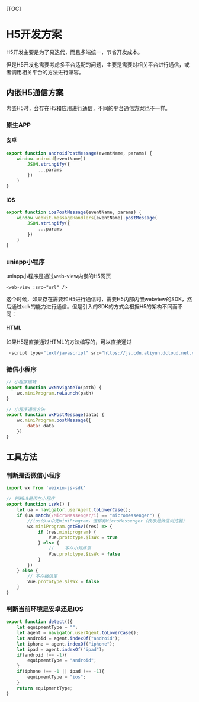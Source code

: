 [TOC]

# H5开发方案

H5开发主要是为了易迭代，而且多端统一，节省开发成本。

但是H5开发也需要考虑多平台适配的问题，主要是需要对相关平台进行通信，或者调用相关平台的方法进行兼容。

## 内嵌H5通信方案

内嵌H5时，会存在H5和应用进行通信，不同的平台通信方案也不一样。

### 原生APP

#### 安卓

```js
export function androidPostMessage(eventName, params) {
    window.android[eventName](
        JSON.stringify({
            ...params
        })
    )
}
```

#### IOS

```js
export function iosPostMessage(eventName, params) {
    window.webkit.messageHandlers[eventName].postMessage(
        JSON.stringify({
            ...params
        })
    )
}
```

### uniapp小程序

uniapp小程序是通过web-view内嵌的H5网页

```vue
<web-view :src="url" />
```

这个时候，如果存在需要和H5进行通信时，需要H5内部内嵌webview的SDK，然后通过sdk的能力进行通信。但是引入的SDK的方式会根据H5的架构不同而不同：

#### HTML

如果H5是直接通过HTML的方法编写的，可以直接通过

```js
 <script type="text/javascript" src="https://js.cdn.aliyun.dcloud.net.cn/dev/uni-app/uni.webview.1.5.2.js"></script>
```



### 微信小程序

```js
// 小程序跳转
export function wxNavigateTo(path) {
    wx.miniProgram.reLaunch(path)
}

// 小程序通信方法
export function wxPostMessage(data) {
    wx.miniProgram.postMessage({
        data: data
    })
}
```



## 工具方法

### 判断是否微信小程序

```js
import wx from 'weixin-js-sdk'

// 判断h5是否在小程序
export function isWx() {
    let ua = navigator.userAgent.toLowerCase();
    if (ua.match(/MicroMessenger/i) == "micromessenger") {
        //ios的ua中无miniProgram，但都有MicroMessenger（表示是微信浏览器）
        wx.miniProgram.getEnv((res) => {
            if (res.miniprogram) {
                Vue.prototype.$isWx = true
            } else {
                //    不在小程序里
                Vue.prototype.$isWx = false
            }
        })
    } else {
        // 不在微信里
        Vue.prototype.$isWx = false
    }
}
```

### 判断当前环境是安卓还是IOS

```js
export function detect(){
    let equipmentType = "";
    let agent = navigator.userAgent.toLowerCase();
    let android = agent.indexOf("android");
    let iphone = agent.indexOf("iphone");
    let ipad = agent.indexOf("ipad");
    if(android !== -1){
        equipmentType = "android";
    }
    if(iphone !== -1 || ipad !== -1){
        equipmentType = "ios";
    }
    return equipmentType;
}
```



